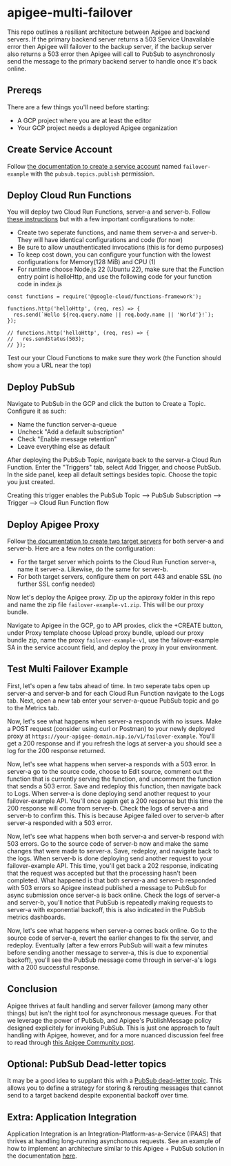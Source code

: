 # apigee-multi-failover

This repo outlines a resiliant architecture between Apigee and backend servers. If the primary backend server returns a 503 Service Unavailable error then Apigee will failover to the backup server, if the backup server also returns a 503 error then Apigee will call to PubSub to asynchronosly send the message to the primary backend server to handle once it's back online.

## Prereqs

There are a few things you'll need before starting:
- A GCP project where you are at least the editor
- Your GCP project needs a deployed Apigee organization

## Create Service Account

Follow [the documentation to create a service account](https://cloud.google.com/iam/docs/service-accounts-create) named `failover-example` with the `pubsub.topics.publish` permission.

## Deploy Cloud Run Functions

You will deploy two Cloud Run Functions, server-a and server-b. Follow [these instructions](https://cloud.google.com/run/docs/quickstarts/functions/deploy-functions-console#deploy_the_function) but with a few important configurations to note:
- Create two seperate functions, and name them server-a and server-b. They will have identical configurations and code (for now)
- Be sure to allow unauthenticated invocations (this is for demo purposes)
- To keep cost down, you can configure your function with the lowest configurations for Memory(128 MiB) and CPU (1)
- For runtime choose Node.js 22 (Ubuntu 22), make sure that the Function entry point is helloHttp, and use the following code for your function code in index.js
```
const functions = require('@google-cloud/functions-framework');

functions.http('helloHttp', (req, res) => {
  res.send(`Hello ${req.query.name || req.body.name || 'World'}!`);
});

// functions.http('helloHttp', (req, res) => {
//   res.sendStatus(503);
// });
```

Test our your Cloud Functions to make sure they work (the Function should show you a URL near the top)

## Deploy PubSub

Navigate to PubSub in the GCP and click the button to Create a Topic. Configure it as such:
- Name the function server-a-queue
- Uncheck "Add a default subscription"
- Check "Enable message retention"
- Leave everything else as default

After deploying the PubSub Topic, navigate back to the server-a Cloud Run Function. Enter the "Triggers" tab, select Add Trigger, and choose PubSub. In the side panel, keep all default settings besides topic. Choose the topic you just created.

Creating this trigger enables the PubSub Topic --> PubSub Subscription --> Trigger --> Cloud Run Function flow

## Deploy Apigee Proxy

Follow [the documentation to create two target servers](https://cloud.google.com/apigee/docs/api-platform/deploy/load-balancing-across-backend-servers#createtargetservers) for both server-a and server-b. Here are a few notes on the configuration:
- For the target server which points to the Cloud Run Function server-a, name it server-a. Likewise, do the same for server-b.
- For both target servers, configure them on port 443 and enable SSL (no further SSL config needed)

Now let's deploy the Apigee proxy. Zip up the apiproxy folder in this repo and name the zip file `failover-example-v1.zip`. This will be our proxy bundle.

Navigate to Apigee in the GCP, go to API proxies, click the +CREATE button, under Proxy template choose Upload proxy bundle, upload our proxy bundle zip, name the proxy `failover-example-v1`, use the failover-example SA in the service account field, and deploy the proxy in your environment.

## Test Multi Failover Example

First, let's open a few tabs ahead of time. In two seperate tabs open up server-a and server-b and for each Cloud Run Function navigate to the Logs tab. Next, open a new tab enter your server-a-queue PubSub topic and go to the Metrics tab.

Now, let's see what happens when server-a responds with no issues. Make a POST request (consider using curl or Postman) to your newly deployed proxy at `https://your-apigee-domain.nip.io/v1/failover-example`. You'll get a 200 response and if you refresh the logs at server-a you should see a log for the 200 response returned.

Now, let's see what happens when server-a responds with a 503 error. In server-a go to the source code, choose to Edit source, comment out the function that is currently serving the function, and uncomment the function that sends a 503 error. Save and redeploy this function, then navigate back to Logs. When server-a is done deploying send another request to your failover-example API. You'll once again get a 200 response but this time the 200 response will come from server-b. Check the logs of server-a and server-b to confirm this. This is because Apigee failed over to server-b after server-a responded with a 503 error.

Now, let's see what happens when both server-a and server-b respond with 503 errors. Go to the source code of server-b now and make the same changes that were made to server-a. Save, redeploy, and navigate back to the logs. When server-b is done deploying send another request to your failover-example API. This time, you'll get back a 202 response, indicating that the request was accepted but that the processing hasn't been completed. What happened is that both server-a and server-b responded with 503 errors so Apigee instead published a message to PubSub for async submission once server-a is back online. Check the logs of server-a and server-b, you'll notice that PubSub is repeatedly making requests to server-a with exponential backoff, this is also indicated in the PubSub metrics dashboards. 

Now, let's see what happens when server-a comes back online. Go to the source code of server-a, revert the earlier changes to fix the server, and redeploy. Eventually (after a few errors PubSub will wait a few minutes before sending another message to server-a, this is due to exponential backoff), you'll see the PubSub message come through in server-a's logs with a 200 successful response.

## Conclusion

Apigee thrives at fault handling and server failover (among many other things) but isn't the right tool for asynchronous message queues. For that we leverage the power of PubSub, and Apigee's PublishMessage policy designed explicitely for invoking PubSub. This is just one approach to fault handling with Apigee, however, and for a more nuanced discussion feel free to read through [this Apigee Community post](https://www.googlecloudcommunity.com/gc/Apigee/Exception-Handling-Retrying-and-maintaining-state-capabilities/m-p/34137).

## Optional: PubSub Dead-letter topics

It may be a good idea to supplant this with a [PubSub dead-letter topic](https://cloud.google.com/pubsub/docs/handling-failures#dead_letter_topic). This allows you to define a strategy for storing & rerouting messages that cannot send to a target backend despite exponential backoff over time.

## Extra: Application Integration

Application Integration is an Integration-Platform-as-a-Service (IPAAS) that thrives at handling long-running asynchonous requests. See an example of how to implement an architecture similar to this Apigee + PubSub solution in the documentation [here](https://cloud.google.com/application-integration/docs/error-handling#example).